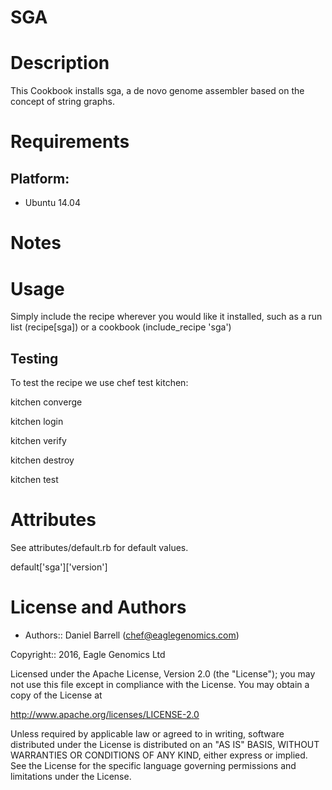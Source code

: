 # SGA

Description
===========
This Cookbook installs sga, a de novo genome assembler based on the concept of string graphs.

Requirements
============

## Platform:

* Ubuntu 14.04

Notes
=====

Usage
=====
Simply include the recipe wherever you would like it installed, such as a run list (recipe[sga]) or a cookbook (include_recipe 'sga')


## Testing
To test the recipe we use chef test kitchen:

kitchen converge

kitchen login

kitchen verify

kitchen destroy

kitchen test

Attributes
==========
See attributes/default.rb for default values.

default['sga']['version']

License and Authors
===================

* Authors:: Daniel Barrell (<chef@eaglegenomics.com>)

Copyright:: 2016, Eagle Genomics Ltd
    
Licensed under the Apache License, Version 2.0 (the "License");
you may not use this file except in compliance with the License.
You may obtain a copy of the License at

http://www.apache.org/licenses/LICENSE-2.0

Unless required by applicable law or agreed to in writing, software
distributed under the License is distributed on an "AS IS" BASIS,
WITHOUT WARRANTIES OR CONDITIONS OF ANY KIND, either express or implied.
See the License for the specific language governing permissions and
limitations under the License.
